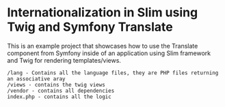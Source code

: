 # Internationalization in Slim using Twig and Symfony Translate

This is an example project that showcases how to use the Translate component from Symfony inside of an application using Slim framework and Twig for rendering templates/views.

```
/lang - Contains all the language files, they are PHP files returning an associative aray
/views - contains the twig views
/vendor - contains all dependencies
index.php - contains all the logic
```
